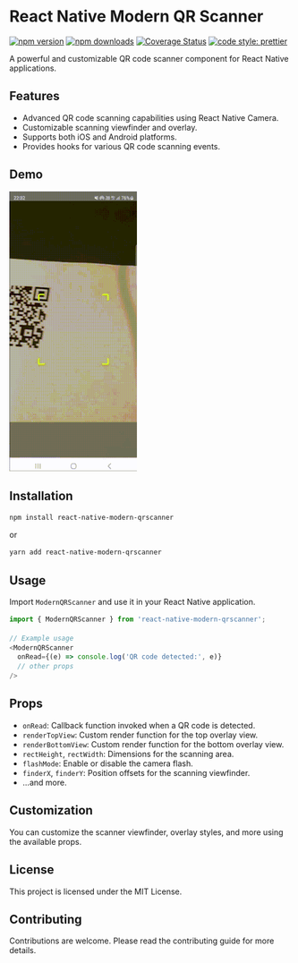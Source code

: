 
# React Native Modern QR Scanner


[![npm version](https://img.shields.io/npm/v/react-native-modern-qrscanner)](https://www.npmjs.com/package/react-native-modern-qrscanner)
[![npm downloads](https://img.shields.io/npm/dw/react-native-modern-qrscanner)](https://www.npmjs.com/package/react-native-modern-qrscanner)
[![Coverage Status](https://coveralls.io/repos/github/calintamas/react-native-modern-qrscanner/badge.svg?branch=master)](https://coveralls.io/github/calintamas/react-native-modern-qrscanner?branch=main)
[![code style: prettier](https://img.shields.io/badge/code_style-prettier-ff69b4.svg)](https://github.com/prettier/prettier)


A powerful and customizable QR code scanner component for React Native applications.

## Features

- Advanced QR code scanning capabilities using React Native Camera.
- Customizable scanning viewfinder and overlay.
- Supports both iOS and Android platforms.
- Provides hooks for various QR code scanning events.


## Demo


![toast gif](./docs/demo.gif)


## Installation

```bash
npm install react-native-modern-qrscanner
```

or

```bash
yarn add react-native-modern-qrscanner
```

## Usage

Import `ModernQRScanner` and use it in your React Native application.

```javascript
import { ModernQRScanner } from 'react-native-modern-qrscanner';

// Example usage
<ModernQRScanner
  onRead={(e) => console.log('QR code detected:', e)}
  // other props
/>
```

## Props

- `onRead`: Callback function invoked when a QR code is detected.
- `renderTopView`: Custom render function for the top overlay view.
- `renderBottomView`: Custom render function for the bottom overlay view.
- `rectHeight`, `rectWidth`: Dimensions for the scanning area.
- `flashMode`: Enable or disable the camera flash.
- `finderX`, `finderY`: Position offsets for the scanning viewfinder.
- ...and more.

## Customization

You can customize the scanner viewfinder, overlay styles, and more using the available props.

## License

This project is licensed under the MIT License.

## Contributing

Contributions are welcome. Please read the contributing guide for more details.
